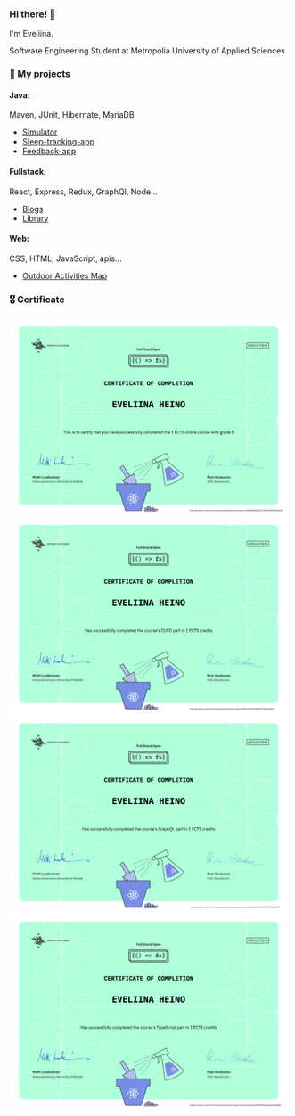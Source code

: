### Hi there! 👋

I'm Eveliina.

Software Engineering Student at Metropolia University of Applied Sciences
### 📁 My projects

#### Java: <br>
Maven, JUnit, Hibernate, MariaDB
* [Simulator](https://github.com/eveliinah/simulator)
* [Sleep-tracking-app](https://github.com/eveliinah/peippo)
* [Feedback-app](https://github.com/eveliinah/feedback-app)

#### Fullstack: <br>
React, Express, Redux, GraphQl, Node...

* [Blogs](https://github.com/eveliinah/blogs-app)
* [Library](https://github.com/eveliinah/library-app)

#### Web: <br>
CSS, HTML, JavaScript, apis...
* [Outdoor Activities Map](https://github.com/eveliinah/outdoor-app)





### 🎖️ Certificate

<img src="certificate-fullstack.png" width="500">
<img src="certificate-cicd.png" width="500">
<img src="certificate-graphql.png" width="500">
<img src="certificate-typescript.png" width="500">


<!--
**eveliinah/eveliinah** is a ✨ _special_ ✨ repository because its `README.md` (this file) appears on your GitHub profile.

Here are some ideas to get you started:

- 🔭 I’m currently working on ...
- 🌱 I’m currently learning ...
- 👯 I’m looking to collaborate on ...
- 🤔 I’m looking for help with ...
- 💬 Ask me about ...
- 📫 How to reach me: ...
- 😄 Pronouns: ...
- ⚡ Fun fact: ...
-->
